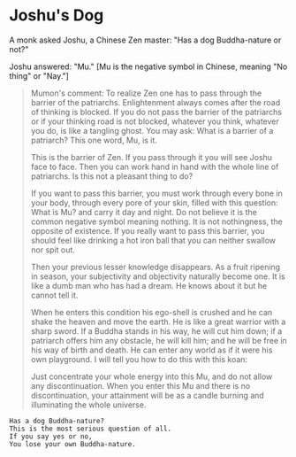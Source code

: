 # Joshu's Dog

A monk asked Joshu, a Chinese Zen master: "Has a dog Buddha-nature or not?"

Joshu answered: "Mu." [Mu is the negative symbol in Chinese, meaning "No thing" or "Nay."]


> Mumon's comment: To realize Zen one has to pass through the barrier of the patriarchs. Enlightenment always comes after the road of thinking is blocked. If you do not pass the barrier of the patriarchs or if your thinking road is not blocked, whatever you think, whatever you do, is like a tangling ghost. You may ask: What is a barrier of a patriarch? This one word, Mu, is it.
>
> This is the barrier of Zen. If you pass through it you will see Joshu face to face. Then you can work hand in hand with the whole line of patriarchs. Is this not a pleasant thing to do?
>
> If you want to pass this barrier, you must work through every bone in your body, through every pore of your skin, filled with this question: What is Mu? and carry it day and night. Do not believe it is the common negative symbol meaning nothing. It is not nothingness, the opposite of existence. If you really want to pass this barrier, you  should feel like drinking a hot iron ball that you can neither swallow nor spit out.
>
> Then your previous lesser knowledge disappears. As a fruit ripening in season, your subjectivity and objectivity naturally become one. It is like a dumb man who has had a dream. He knows about it but he cannot tell it.
>
> When he enters this condition his ego-shell is crushed and he can shake the heaven and move the earth. He is like a great warrior with a sharp sword. If a Buddha stands in his way, he will cut him down; if a patriarch offers him any obstacle, he will kill him; and he will be free in his way of birth and death. He can enter any world as if it were his own playground. I will tell you how to do this with this koan:
>
> Just concentrate your whole energy into this Mu, and do not allow any discontinuation. When you enter this Mu and there is no discontinuation, your attainment will be as a candle burning and illuminating the whole universe.

```
Has a dog Buddha-nature?
This is the most serious question of all.
If you say yes or no,
You lose your own Buddha-nature.
```
